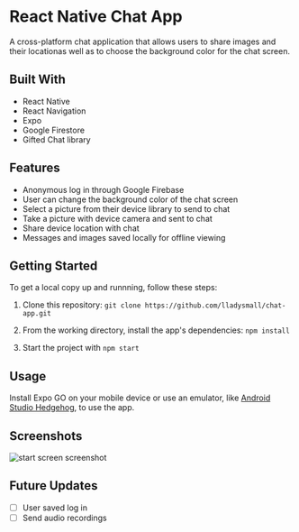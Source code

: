 # React Native Chat App

A cross-platform chat application that allows users to share images and their locationas well as to choose the background color for the chat screen.

## Built With
- React Native
- React Navigation
- Expo
- Google Firestore
- Gifted Chat library

## Features

- Anonymous log in through Google Firebase
- User can change the background color of the chat screen
- Select a picture from their device library to send to chat
- Take a picture with device camera and sent to chat
- Share device location with chat
- Messages and images saved locally for offline viewing

## Getting Started

To get a local copy up and runnning, follow these steps:

1. Clone this repository: `git clone https://github.com/lladysmall/chat-app.git`

2. From the working directory, install the app's dependencies: `npm install`

3. Start the project with `npm start`

## Usage

Install Expo GO on your mobile device or use an emulator, like [Android Studio Hedgehog](https://developer.android.com/studio), to use the app.

## Screenshots

![start screen screenshot](./src/assets/screenshot-start.png)

## Future Updates

- [ ] User saved log in
- [ ] Send audio recordings
